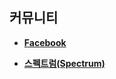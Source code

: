 ## 커뮤니티

* **<a href="https://www.facebook.com/groups/cloudswmoding/" target="_blank">Facebook</a>**

* **<a href="https://spectrum.chat/cna-assessment/operator?tab=posts" target="_blank">스펙트럼(Spectrum)</a>**

